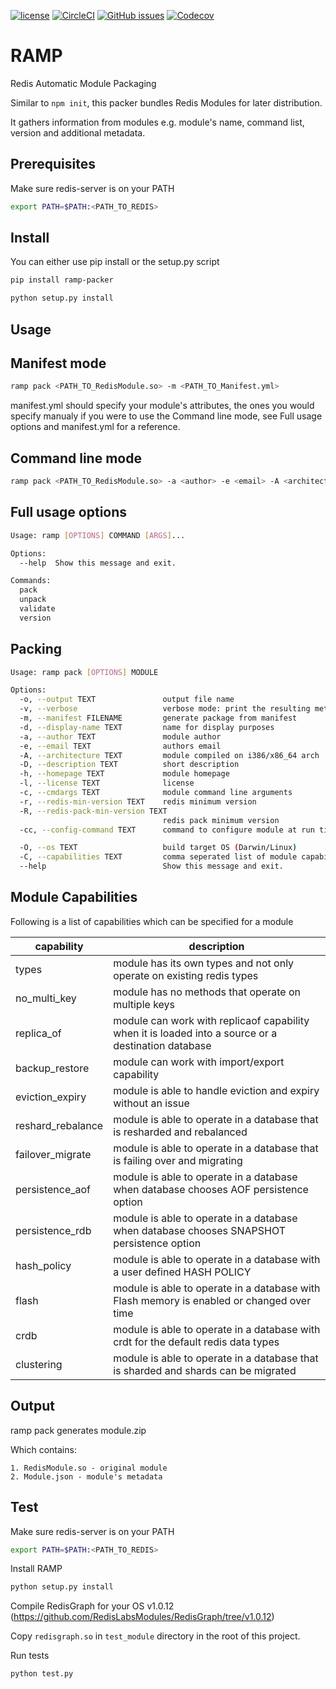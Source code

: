 [![license](https://img.shields.io/github/license/RedisLabs/RAMP.svg)](https://github.com/RedisLabs/RAMP)
[![CircleCI](https://circleci.com/gh/RedisLabs/RAMP/tree/master.svg?style=svg)](https://circleci.com/gh/RedisLabs/RAMP/tree/master)
[![GitHub issues](https://img.shields.io/github/release/RedisLabs/RAMP.svg)](https://github.com/RedisLabs/RAMP/releases/latest)
[![Codecov](https://codecov.io/gh/RedisLabs/RAMP/branch/master/graph/badge.svg)](https://codecov.io/gh/RedisLabs/RAMP)


# RAMP

Redis Automatic Module Packaging

Similar to `npm init`, this packer bundles Redis Modules for later distribution.

It gathers information from modules e.g.
module's name, command list, version and additional metadata.

## Prerequisites

Make sure redis-server is on your PATH

```sh
export PATH=$PATH:<PATH_TO_REDIS>
```

## Install

You can either use pip install or the setup.py script

```sh
pip install ramp-packer
```

```sh
python setup.py install
```

## Usage

## Manifest mode

```sh
ramp pack <PATH_TO_RedisModule.so> -m <PATH_TO_Manifest.yml>
```

manifest.yml should specify your module's attributes, the ones you would specify manualy if you were to use
the Command line mode, see Full usage options and manifest.yml for a reference.

## Command line mode

```sh
ramp pack <PATH_TO_RedisModule.so> -a <author> -e <email> -A <architecture> -d <description> -h <homepage> -l <license> -c <cmdargs> -r <redis-min-version>
```

## Full usage options

```sh
Usage: ramp [OPTIONS] COMMAND [ARGS]...

Options:
  --help  Show this message and exit.

Commands:
  pack
  unpack
  validate
  version
```

## Packing

```sh
Usage: ramp pack [OPTIONS] MODULE

Options:
  -o, --output TEXT               output file name
  -v, --verbose                   verbose mode: print the resulting metadata
  -m, --manifest FILENAME         generate package from manifest
  -d, --display-name TEXT         name for display purposes
  -a, --author TEXT               module author
  -e, --email TEXT                authors email
  -A, --architecture TEXT         module compiled on i386/x86_64 arch
  -D, --description TEXT          short description
  -h, --homepage TEXT             module homepage
  -l, --license TEXT              license
  -c, --cmdargs TEXT              module command line arguments
  -r, --redis-min-version TEXT    redis minimum version
  -R, --redis-pack-min-version TEXT
                                  redis pack minimum version
  -cc, --config-command TEXT      command to configure module at run time

  -O, --os TEXT                   build target OS (Darwin/Linux)
  -C, --capabilities TEXT         comma seperated list of module capabilities
  --help                          Show this message and exit.
```

## Module Capabilities

Following is a list of capabilities which can be specified for a module

capability | description |
---------- | ----------- |
types | module has its own types and not only operate on existing redis types|
no_multi_key | module has no methods that operate on multiple keys|
replica_of | module can work with replicaof capability when it is loaded into a source or a destination database|
backup_restore | module can work with import/export capability|
eviction_expiry | module is able to handle eviction and expiry without an issue|
reshard_rebalance | module is able to operate in a database that is resharded and rebalanced|
failover_migrate | module is able to operate in a database that is failing over and migrating|
persistence_aof | module is able to operate in a database when database chooses AOF persistence option|
persistence_rdb | module is able to operate in a database when database chooses SNAPSHOT persistence option|
hash_policy | module is able to operate in a database with a user defined HASH POLICY|
flash | module is able to operate in a database with Flash memory is enabled or changed over time|
crdb | module is able to operate in a database with crdt for the default redis data types|    
clustering | module is able to operate in a database that is sharded and shards can be migrated|

## Output

ramp pack generates module.zip

Which contains:

    1. RedisModule.so - original module
    2. Module.json - module's metadata

## Test
Make sure redis-server is on your PATH

```sh
export PATH=$PATH:<PATH_TO_REDIS>
```

Install RAMP
```sh
python setup.py install
```

Compile RedisGraph for your OS v1.0.12 (https://github.com/RedisLabsModules/RedisGraph/tree/v1.0.12)

Copy `redisgraph.so` in `test_module` directory in the root of this project.

Run tests
```sh
python test.py
```
